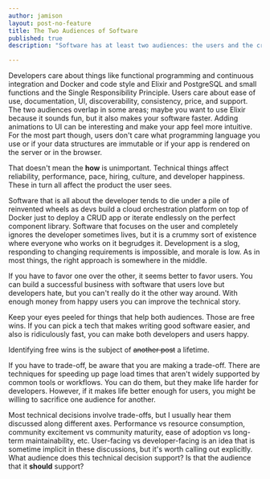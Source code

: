 ```yaml
---
author: jamison
layout: post-no-feature
title: The Two Audiences of Software
published: true
description: "Software has at least two audiences: the users and the creators."

---
```


Developers care about things like functional programming and continuous integration and Docker and code style and Elixir and PostgreSQL and small functions and the Single Responsibility Principle. Users care about ease of use, documentation, UI, discoverability, consistency, price, and support. The two audiences overlap in some areas; maybe  you want to use Elixir because it sounds fun, but it also makes your software faster. Adding animations to UI can be interesting and make your app feel more intuitive. For the most part though, users don't care what programming language you use or if your data structures are immutable or if your app is rendered on the server or in the browser.

That doesn't mean the **how** is unimportant. Technical things affect reliability, performance, pace, hiring, culture, and developer happiness. These in turn all affect the product the user sees.

Software that is all about the developer tends to die under a pile of reinvented wheels as devs build a cloud orchestration platform on top of Docker just to deploy a CRUD app or iterate endlessly on the perfect component library. Software that focuses on the user and completely ignores the developer sometimes lives, but it is a crummy sort of existence where everyone who works on it begrudges it. Development is a slog, responding to changing requirements is impossible, and morale is low. As in most things, the right approach is somewhere in the middle.

If you have to favor one over the other, it seems better to favor users. You can build a successful business with software that users love but developers hate, but you can't really do it the other way around. With enough money from happy users you can improve the technical story.

Keep your eyes peeled for things that help both audiences. Those are free wins. If you can pick a tech that makes writing good software easier, and also is ridiculously fast, you can make both developers and users happy. <aside>Identifying free wins is the subject of <del>another post</del> a lifetime.</aside>

If you have to trade-off, be aware that you are making a trade-off. There are techniques for speeding up page load times that aren't widely supported by common tools or workflows. You can do them, but they make life harder for developers. However, if it makes life better enough for users, you might be willing to sacrifice one audience for another.

Most technical decisions involve trade-offs, but I usually hear them discussed along different axes. Performance vs resource consumption, community excitement vs community maturity, ease of adoption vs long-term maintainability, etc. User-facing vs developer-facing is an idea that is sometime implicit in these discussions, but it's worth calling out explicitly. What audience does this technical decision support? Is that the audience that it **should** support?
